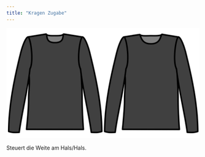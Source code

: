 ```yaml
---
title: "Kragen Zugabe"
---
```


![Kragen Zugabe](./collarease.svg)

Steuert die Weite am Hals/Hals.




